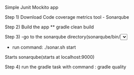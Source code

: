 Simple Junit Mockito app

Step 1)
Download Code coverage metrics tool - Sonarqube

Step 2)
Build the app 
** gradle clean build

Step 3)
-go to the sonarqube directory(sonarqube/bin/<select your os>)
- run command: ./sonar.sh start

Starts sonarqube(starts at localhost:9000)

Step 4)
run the gradle task with command : gradle quality

